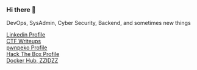 ### Hi there 👋
DevOps, SysAdmin, Cyber Security, Backend, and sometimes new things
<!--
**ZZIDZZ/ZZIDZZ** is a ✨ _special_ ✨ repository because its `README.md` (this file) appears on your GitHub profile.

Here are some ideas to get you started:

- 🔭 I’m currently working on ...
- 🌱 I’m currently learning ...
- 👯 I’m looking to collaborate on ...
- 🤔 I’m looking for help with ...
- 💬 Ask me about ...
- 📫 How to reach me: ...
- 😄 Pronouns: ...
- ⚡ Fun fact: ...
-->
[Linkedin Profile](https://www.linkedin.com/in/zidanutomo/ "https://www.linkedin.com/in/zidanutomo/") <br />
[CTF Writeups](https://ctf.zzidzz.tech/) <br />
[pwnpeko Profile](https://ctftime.org/team/169835 "peko☆peko☆peko☆peko☆peko☆peko☆peko☆peko☆peko☆peko☆peko☆peko☆peko☆peko☆peko☆peko☆peko☆peko☆peko☆peko☆peko☆peko☆peko☆peko☆peko☆peko☆peko☆peko☆peko☆peko☆peko☆peko☆peko☆peko☆peko☆peko☆peko☆peko☆peko☆peko☆peko☆peko☆peko☆peko☆peko☆peko☆peko☆peko☆peko☆peko☆peko☆peko☆peko☆peko☆peko☆peko☆peko☆peko☆peko☆peko☆peko☆peko☆peko☆peko☆peko☆peko☆peko☆peko☆peko☆peko☆peko☆peko☆peko☆peko☆peko☆peko☆peko☆peko☆peko☆peko☆peko☆peko☆peko☆peko☆peko☆peko☆peko☆peko☆peko☆peko☆peko☆peko☆peko☆peko☆peko☆peko☆peko☆peko☆peko☆peko☆peko☆peko☆peko☆peko☆peko☆peko☆peko☆peko☆peko☆peko☆peko☆peko☆peko☆peko☆peko☆peko☆peko☆peko☆peko☆peko☆peko☆peko☆peko☆peko☆peko☆peko☆peko☆peko☆peko☆peko☆peko☆peko☆peko☆peko☆peko☆peko☆peko☆peko☆peko☆peko☆peko☆peko☆peko☆peko☆peko☆peko☆peko☆peko☆peko☆peko☆peko☆peko☆peko☆peko☆peko☆peko☆peko☆peko☆peko☆peko☆peko☆peko☆peko☆peko☆peko☆peko☆peko☆peko☆peko☆peko☆peko☆peko☆peko☆peko☆peko☆peko☆") <br />
[Hack The Box Profile](https://app.hackthebox.com/profile/780810 "https://app.hackthebox.com/profile/780810") <br />
[Docker Hub, ZZIDZZ](https://hub.docker.com/u/zzidzz) <br />
